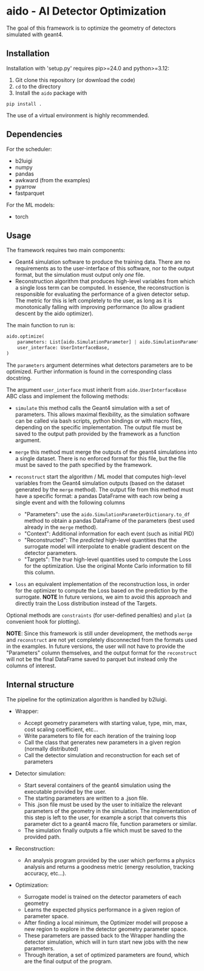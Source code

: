 # aido - AI Detector Optimization

The goal of this framework is to optimize the geometry of detectors simulated with geant4.

## Installation

Installation with 'setup.py' requires pip>=24.0 and python>=3.12:
1. Git clone this repository (or download the code)
2. `cd` to the directory
3. Install the `aido` package with

```
pip install .
```

The use of a virtual environment is highly recommended.

## Dependencies

For the scheduler:

 - b2luigi
 - numpy
 - pandas
 - awkward (from the examples)
 - pyarrow
 - fastparquet

For the ML models:
 - torch

## Usage

The framework requires two main components:

 - Geant4 simulation software to produce the training data. There are no requirements as to the user-interface of this software, nor to the output format, but the simulation must output only *one* file.
 - Reconstruction algorithm that produces high-level variables from which a single loss term can be computed. In essence, the reconstruction is responsible for evaluating the performance of a given detector setup. The metric for this is left completely to the user, as long as it is monotonically falling with improving performance (to allow gradient descent by the aido optimizer).

The main function to run is:

```python
aido.optimize(
    parameters: List[aido.SimulationParameter] | aido.SimulationParameterDictionary,
    user_interface: UserInterfaceBase,
)
```
The `parameters` argument determines what detectors parameters are to be optimized. Further information is found in the corresponding class docstring.

The argument `user_interface` must inherit from `aido.UserInterfaceBase` ABC class and implement the following methods:

 - `simulate` this method calls the Geant4 simulation with a set of parameters. This allows maximal flexibility, as the simulation software can be called via bash scripts, python bindings or with macro files, depending on the specific implementation. The output file must be saved to the output path provided by the framework as a function argument.

 - `merge` this method must merge the outputs of the geant4 simulations into a single dataset. There is no enforced format for this file, but the file must be saved to the path specified by the framework.

 - `reconstruct` start the algorithm / ML model that computes high-level variables from the Geant4 simulation outputs (based on the dataset generated by the `merge` method).
    The output file from this method must have a specific format: a pandas DataFrame with each row being a single event and with the following columns
 
    - "Parameters": use the `aido.SimulationParameterDictionary.to_df` method to obtain a pandas DataFrame of the parameters (best used already in the `merge` method).
    - "Context": Additional information for each event (such as initial PID)
    - "Reconstructed": The *predicted* high-level quantities that the surrogate model will interpolate to enable gradient descent on the detector parameters.
    - "Targets": The *true* high-level quantities used to compute the Loss for the optimization. Use the original Monte Carlo information to fill this column.

- `loss` an equivalent implementation of the reconstruction loss, in order for the optimizer to compute the Loss based on the prediction by the surrogate.
        **NOTE** In future versions, we aim to avoid this approach and directly train the Loss distribution instead of the Targets.

Optional methods are `constraints` (for user-defined penalties) and `plot` (a convenient hook for plotting).

**NOTE**: Since this framework is still under development, the methods `merge` and `reconstruct` are not yet completely disconnected from the formats used in the examples. In future versions, the user will not have to provide the "Parameters" column themselves, and the output format for the `reconstruct` will not be the final DataFrame saved to parquet but instead only the columns of interest.


## Internal structure

The pipeline for the optimization algorithm is handled by b2luigi. 

 - Wrapper:
    - Accept geometry parameters with starting value, type, min, max, cost scaling coefficient, etc...
    - Write parameters to file for each iteration of the training loop
    - Call the class that generates new parameters in a given region (normally distributed)
    - Call the detector simulation and reconstruction for each set of parameters

 - Detector simulation: 
    - Start several containers of the geant4 simulation using the executable provided by the user.
    - The starting parameters are written to a .json file.
    - This .json file must be used by the user to initialize the relevant parameters of the geometry in the simulation. The implementation of this step is left to the user, for example a script that converts this parameter dict to a geant4 macro file, function parameters or similar.
    - The simulation finally outputs a file which must be saved to the provided path.

 - Reconstruction:
    - An analysis program provided by the user which performs a physics analysis and returns a goodness metric (energy resolution, tracking accuracy, etc...).

  - Optimization: 
    - Surrogate model is trained on the detector parameters of each geometry
    - Learns the expected physics performance in a given region of parameter space.
    - After finding a local minimum, the Optimizer model will propose a new region to explore in the detector geometry parameter space.
    - These parameters are passed back to the Wrapper handling the detector simulation, which will in turn start new jobs with the new parameters.
    - Through iteration, a set of optimized parameters are found, which are the final output of the program.
